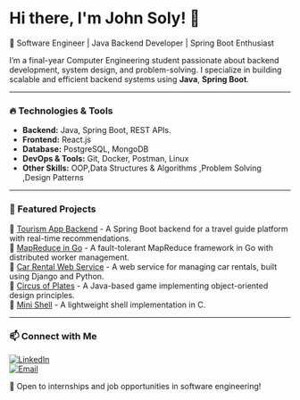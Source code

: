 

# Hi there, I'm John Soly! 👋

 🚀 Software Engineer | Java Backend Developer | Spring Boot Enthusiast

I’m a final-year Computer Engineering student passionate about backend development, system design, and problem-solving. I specialize in building scalable and efficient backend systems using **Java**, **Spring Boot**.

---

### 🔥 Technologies & Tools
- **Backend:** Java, Spring Boot, REST APIs.
- **Frontend:** React.js
- **Database:** PostgreSQL, MongoDB
- **DevOps & Tools:** Git, Docker, Postman, Linux
- **Other Skills:** OOP,Data Structures & Algorithms ,Problem Solving ,Design Patterns

---

### 🌟 Featured Projects  
🔹 [Tourism App Backend](https://github.com/GP2025Tourism-app) - A Spring Boot backend for a travel guide platform with real-time recommendations.  
🔹 [MapReduce in Go](https://github.com/JohnSoly/mapreduce-go) - A fault-tolerant MapReduce framework in Go with distributed worker management.  
🔹 [Car Rental Web Service](https://github.com/JohnSoly/Car_Rental-Webservice) - A web service for managing car rentals, built using Django and Python.  
🔹 [Circus of Plates](https://github.com/JohnSoly/Circus-Of-Plates-) - A Java-based game implementing object-oriented design principles.  
🔹 [Mini Shell](https://github.com/JohnSoly/Mini-Shell) - A lightweight shell implementation in C.  
  


---

### 📫 Connect with Me
[![LinkedIn](https://img.shields.io/badge/LinkedIn-Connect-blue?style=flat&logo=linkedin)](https://www.linkedin.com/in/john-soly-7473812b9/)  
[![Email](https://img.shields.io/badge/Email-Contact-red?style=flat&logo=gmail)](mailto:your.johns0lyy@gmail.com)  

🚀 Open to internships and job opportunities in software engineering!




